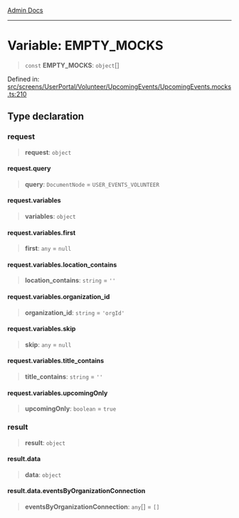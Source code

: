 [Admin Docs](/)

***

# Variable: EMPTY\_MOCKS

> `const` **EMPTY\_MOCKS**: `object`[]

Defined in: [src/screens/UserPortal/Volunteer/UpcomingEvents/UpcomingEvents.mocks.ts:210](https://github.com/gautam-divyanshu/talawa-admin/blob/d5fea688542032271211cd43ee86c7db0866bcc0/src/screens/UserPortal/Volunteer/UpcomingEvents/UpcomingEvents.mocks.ts#L210)

## Type declaration

### request

> **request**: `object`

#### request.query

> **query**: `DocumentNode` = `USER_EVENTS_VOLUNTEER`

#### request.variables

> **variables**: `object`

#### request.variables.first

> **first**: `any` = `null`

#### request.variables.location\_contains

> **location\_contains**: `string` = `''`

#### request.variables.organization\_id

> **organization\_id**: `string` = `'orgId'`

#### request.variables.skip

> **skip**: `any` = `null`

#### request.variables.title\_contains

> **title\_contains**: `string` = `''`

#### request.variables.upcomingOnly

> **upcomingOnly**: `boolean` = `true`

### result

> **result**: `object`

#### result.data

> **data**: `object`

#### result.data.eventsByOrganizationConnection

> **eventsByOrganizationConnection**: `any`[] = `[]`
